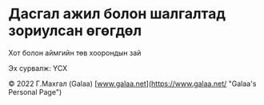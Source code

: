 # Дасгал ажил болон шалгалтад зориулсан өгөгдөл

Хот болон аймгийн төв хоорондын зай

Эх сурвалж: ҮСХ

© 2022 Г.Махгал (Galaa) [www.galaa.net](https://www.galaa.net/ "Galaa's Personal Page")
